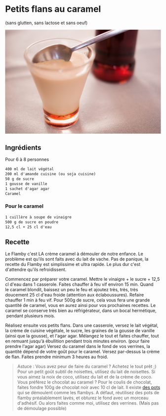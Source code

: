 # Petits flans au caramel 
(sans glutten, sans lactose et sans oeuf)  

![](../img/Flamby-2.jpg)

## Ingrédients
Pour 6 à 8 personnes

    400 ml de lait végétal
    200 ml d'amande cuisine (ou soja cuisine)
    50 g de sucre
    1 gousse de vanille
    1 sachet d'agar agar
    Caramel

### Pour le caramel
    1 cuillère à soupe de vinaigre
    500 g de sucre en poudre
    12,5 cl + 25 cl d'eau

## Recette
Le Flamby c'est LA crème caramel à démouler de notre enfance. Le problème est qu'ils sont faits avec du lait de vache. Pas de panique, la recette du Flamby est simplissime et ultra rapide. Le plus dur c'est d'attendre qu'ils refroidissent.

Commencez par préparer votre caramel.
Mettre le vinaigre + le sucre + 12,5 cl d'eau dans 1 casserole. Faites chauffer à feu vif environ 15 min.
Quand le caramel blondit, baissez un peu le feu et ajoutez très, très, très doucement 25 cl d'eau froide (attention aux éclaboussures). Refaire chauffer 1 min à feu vif.
Pour 500g de sucre, cela vous fera une grande quantité de caramel, vous en aurez ainsi pour vos prochaines recettes. Le caramel se conserve très bien au réfrigérateur, dans un bocal hermétique,  pendant plusieurs mois.

Réalisez ensuite vos petits flans.
Dans une casserole, versez le lait végétal, la crème de cuisine végétale, le sucre, les graines de la gousse de vanille (ainsi que la gousse), et l'agar agar. Mélangez le tout et faites chauffer, tout en remuant jusqu'à ébullition pendant trois minutes environ. (pour faire prendre l'agar agar)
Versez du caramel dans le fond de vos verrines, la quantité dépend de votre goût pour le caramel. Versez par-dessus la crème de flan. Faites prendre minimum 3 heures au froid.

> Astuce : 
> Vous avez peur de faire du caramel ? Achetez le tout prêt ;)
> Pour un petit goût subtil de noisettes, utilisez du lait de noisettes. Si vous aimez la noix de coco, utilisez du lait et de la crème de coco. Vous préférez le chocolat au caramel ? Pour le coulis de chocolat, faites fondre 100g de chocolat noir avec 10 cl de lait.
> Il existe [des pots](https://www.amazon.fr/Tala-Mini-moules-gel%C3%A9e-Multicolore/dp/B0036L5YGU) qui se démoulent comme les flambys.
> A défaut, réutilisez des pots de flamby préalablement lavés, et obturez le fond avec un morceau d'adhésif. Ou alors faites comme moi, utilisez des verrines. (Mais pas de démoulage possible)

